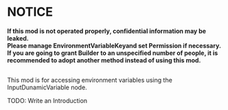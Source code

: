# NOTICE
**If this mod is not operated properly, confidential information may be leaked.  
Please manage EnvironmentVariableKeyand set Permission if necessary.  
If you are going to grant Builder to an unspecified number of people, it is recommended to adopt another method instead of using this mod.**  

##
This mod is for accessing environment variables using the InputDunamicVariable node.

TODO: Write an Introduction
